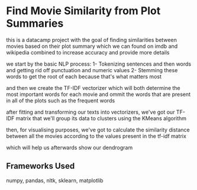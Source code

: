# Find Movie Similarity from Plot Summaries

this is a datacamp project with the goal of finding similarities between movies
based on their plot summary which we can found on imdb and wikipedia combined to 
increase accuracy and provide more details

we start by the basic NLP process: 
1- Tokenizing sentences and then words and getting rid off punctuation and numeric values
2- Stemming these words to get the root of each because that's what matters most

and then we create the TF-IDF vectorizer which will both determine the most important 
words for each movie and ommit the words that are present in all of the plots such as the frequent words

after fitting and transforming our texts into vectorizers, we've got our TF-IDF matrix
that we'll group its data to clusters using the KMeans algorithm

then, for visualising purposes, we've got to calculate the similarity distance between all the movies
according to the values present in the tf-idf matrix

which will help us afterwards show our dendrogram

## Frameworks Used

numpy, pandas, nltk, sklearn, matplotlib
